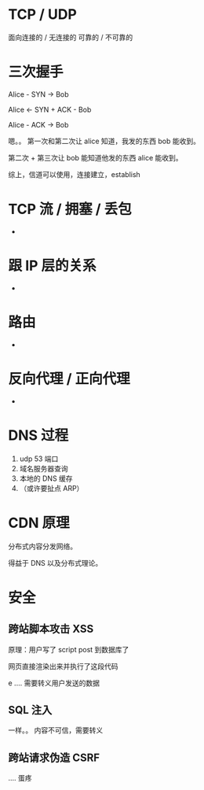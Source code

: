 # TCP / UDP

面向连接的 / 无连接的 
可靠的 / 不可靠的 



# 三次握手

Alice - SYN -> Bob

Alice <- SYN + ACK - Bob 

Alice - ACK -> Bob 

嗯。。 第一次和第二次让 alice 知道，我发的东西 bob 能收到。 

第二次 + 第三次让 bob 能知道他发的东西 alice 能收到。 

综上，信道可以使用，连接建立，establish

# TCP 流 / 拥塞 / 丢包 

- 

# 跟 IP 层的关系 

-

# 路由

- 

# 反向代理 / 正向代理 

-

# DNS 过程

1. udp 53 端口 
2. 域名服务器查询
3. 本地的 DNS 缓存 
4. （或许要扯点 ARP）


# CDN 原理 

分布式内容分发网络。

得益于 DNS 以及分布式理论。 

# 安全 

## 跨站脚本攻击 XSS

原理：用户写了 script post 到数据库了

网页直接渲染出来并执行了这段代码

e .... 需要转义用户发送的数据 

## SQL 注入 

一样。。 内容不可信，需要转义 

## 跨站请求伪造 CSRF

.... 蛋疼 

